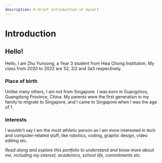 ```yaml
---
description: A brief introduction of myself
---
```


# Introduction

## Hello!

Hello, I am Zhu Yunsong, a Year 3 student from Hwa Chong Institution. My class from 2020 to 2022 are 1i2, 2i2 and 3a3 respectively.&#x20;

### Place of birth

Unlike many others, I am not from Singapore. I was born in Guangzhou, Guangdong Province, China. My parents were the first generation in my family to migrate to Singapore, and I came to Singapore when I was the age of 1.

### Interests

I wouldn't say I am the most athletic person as I am more interested in tech and computer-related stuff, like robotics, coding, graphic design, video editing etc.

_Read along and explore this portfolio to understand and know more about me, including my interest, academics, school life, commitments etc._
